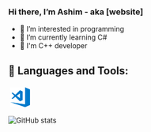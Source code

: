 ### Hi there, I’m Ashim - aka [website]

- 👀 I’m interested in programming
- 🌱 I’m currently learning C#
- 🌱 I'm C++ developer

## 🧰 Languages and Tools:
<img src="https://raw.githubusercontent.com/github/explore/80688e429a7d4ef2fca1e82350fe8e3517d3494d/topics/visual-studio-code/visual-studio-code.png" alt="VS Code" height="40" style="vertical-align:top; margin:4px">
</p>

![GitHub stats](https://github-readme-stats.vercel.app/api?username=ashhosts&show_icons=true&theme=tokyonight)

